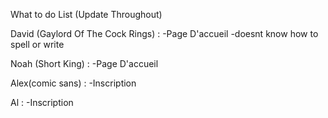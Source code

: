 What to do List (Update Throughout)

David (Gaylord Of The Cock Rings) :
-Page D'accueil
-doesnt know how to spell or write

Noah (Short King) :
-Page D'accueil

Alex(comic sans) :
-Inscription

Al :
-Inscription
